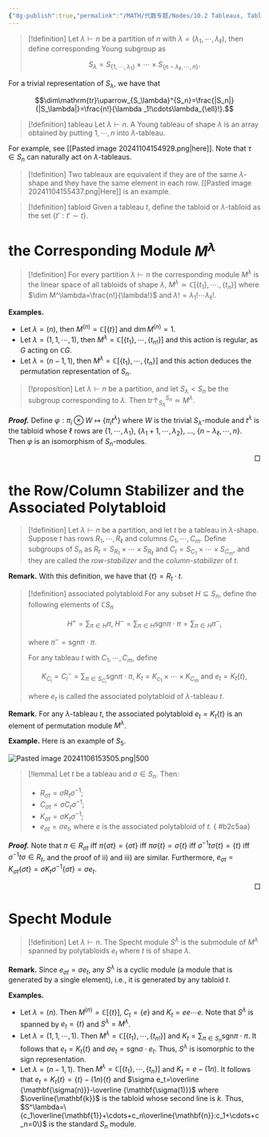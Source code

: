 ```yaml
---
{"dg-publish":true,"permalink":"/MATH/代数专题/Nodes/10.2 Tableaux, Tabloids and Specht Module/","dgPassFrontmatter":true}
---
```



> [!definition]
> Let $\lambda\vdash n$ be a partition of $n$ with $\lambda=(\lambda_1,\cdots,\lambda_{\ell})$, then define corresponding Young subgroup as
> 
> $$S_\lambda=S_{\{1,\cdots,\lambda_1\}}\times\cdots\times S_{\{n-\lambda_\ell,\cdots,n\}}.$$

For a trivial representation of $S_\lambda$, we have that 

$$\dim\mathrm{tr}\uparrow_{S_\lambda}^{S_n}=\frac{|S_n|}{|S_\lambda|}=\frac{n!}{\lambda _1!\cdots\lambda_{\ell}!}.$$

> [!definition] tableau
> Let $\lambda\vdash n$. A Young tableau of shape $\lambda$ is an array obtained by putting $1,\cdots,n$ into $\lambda$-tableau.

For example, see [[Pasted image 20241104154929.png|here]]. Note that $\tau\in S_n$ can naturally act on $\lambda$-tableaus.


> [!definition]
> Two tableaux are equivalent if they are of the same $\lambda$-shape and they have the same element in each row. [[Pasted image 20241104155437.png|Here]] is an example.


> [!definition] tabloid
> Given a tableau $t$, define the tabloid or $\lambda$-tabloid as the set $\{t':t'\sim t\}$.

# the Corresponding Module $M^\lambda$

> [!definition]
> For every partition $\lambda\vdash n$ the corresponding module $M^\lambda$ is the linear space of all tabloids of shape $\lambda$, $M^\lambda\simeq \mathbb{C}[\{t_1\},\cdots.,\{t_n\}]$ where $\dim M^\lambda=\frac{n!}{\lambda!}$ and $\lambda!=\lambda_1!\cdots\lambda_\ell!$.

**Examples.**
- Let $\lambda=(n)$, then $M^{(n)}=\mathbb{C}[\{t\}]$ and $\dim M^{(n)}=1$.
- Let $\lambda=(1,1,\cdots,1)$, then $M^\lambda=\mathbb{C}[\{t_1\},\cdots,\{t_{n!}\}]$ and this action is regular, as $G$ acting on $\mathbb{C}G$. 
- Let $\lambda=(n-1,1)$, then $M^\lambda=\mathbb{C}[\{t_1\},\cdots,\{t_n\}]$ and this action deduces the permutation representation of $S_n$.

> [!proposition]
> Let $\lambda\vdash n$ be a partition, and let $S_\lambda<S_n$ be the subgroup corresponding to $\lambda$. Then $\mathrm{tr}\uparrow_{S_\lambda}^{S_n}\simeq M^\lambda$.

**_Proof._**
Define $\varphi:\pi_i \otimes W\mapsto\{\pi_it^\lambda\}$ where $W$ is the trivial $S_\lambda$-module and $t^\lambda$ is the tabloid whose $\ell$ rows are $\{1,\cdots,\lambda_1\}$, $\{\lambda_1+1,\cdots,\lambda_2\}$, ..., $\{n-\lambda_{\ell},\cdots,n\}$. Then $\varphi$ is an isomorphism of $S_n$-modules.
<p align="right">□</p>


# the Row/Column Stabilizer and the Associated Polytabloid 

> [!definition]
> Let $\lambda\vdash n$ be a partition, and let $t$ be a tableau in $\lambda$-shape. Suppose $t$ has rows $R_1,\cdots,R_\ell$ and columns $C_1,\cdots,C_m$. Define subgroups of $S_n$ as $R_t=S_{R_1}\times\cdots\times S_{R_\ell}$ and $C_t=S_{C_1}\times\cdots\times S_{C_m}$, and they are called the *row-stabilizer* and the *column-stabilizer* of $t$. 

**Remark.** With this definition, we have that $\{t\}=R_t\cdot t$.

> [!definition] associated polytabloid
> For any subset $H\subseteq S_n$, define the following elements of $\mathbb{C}S_n$
> 
> $$H^+=\sum_{\pi\in H} \pi,\;H^-=\sum_{\pi\in H}\mathrm{sgn}\pi\cdot \pi=\sum_{\pi\in H}\pi^-,$$
> 
> where $\pi^-=\mathrm{sgn}\pi\cdot \pi$. 
> 
> For any tableau $t$ with $C_1,\cdots,C_m$, define 
> 
> $$K_{C_i}=C_i^-=\sum_{\pi\in S_{C_i}}\mathrm{sgn}\pi\cdot \pi,\;K_t=K_{c_1}\times\cdots\times K_{C_m}\mbox{ and }e_t=K_t\{t\},$$
> 
> where $e_t$ is called the associated polytabloid of $\lambda$-tableau $t$. 

**Remark.** For any $\lambda$-tableau $t$, the associated polytabloid $e_t=K_t\{t\}$ is an element of permutation module $M^\lambda$.

**Example.** Here is an example of $S_5$.

![Pasted image 20241106153505.png|500](/img/user/%E9%99%84%E4%BB%B6/Pasted%20image%2020241106153505.png)


> [!lemma]
> Let $t$ be a tableau and $\sigma\in S_n$. Then:
> - $R_{\sigma t}=\sigma R_t\sigma^{-1}$;
> - $C_{\sigma t}=\sigma C_t\sigma^{-1}$;
> - $K_{\sigma t}=\sigma K_t\sigma^{-1}$;
> - $e_{\sigma t}=\sigma e_t$, where $e$ is the associated polytabloid of $t$.
{ #b2c5aa}


**_Proof._**
Note that $\pi\in R_{\sigma t}$ iff $\pi\{\sigma t\}=\{\sigma t\}$ iff $\pi\sigma\{t\}=\sigma\{t\}$ iff $\sigma^{-1}t\sigma\{t\}=\{t\}$ iff $\sigma^{-1}t\sigma\in R_t$, and the proof of ii) and iii) are similar. Furthermore, $e_{\sigma t}=K_{\sigma t}\{\sigma t\}=\sigma K_t\sigma^{-1}\{\sigma t\}=\sigma e_t$. 
<p align="right">□</p>


# Specht Module

> [!definition]
> Let $\lambda\vdash n$. The Specht module $S^\lambda$ is the submodule of $M^\lambda$ spanned by polytabloids $e_t$ where $t$ is of shape $\lambda$.

**Remark.** Since $e_{\sigma t}=\sigma e_t$, any $S^\lambda$ is a cyclic module (a module that is generated by a single element), i.e., it is generated by any tabloid $t$. 

**Examples.** 
- Let $\lambda=(n)$. Then $M^{(n)}=\mathbb{C}[\{t\}]$, $C_t=\{e\}$ and $K_t=e e \cdots e$. Note that $S^\lambda$ is spanned by $e_t=\{t\}$ and $S^\lambda=M^\lambda$.
- Let $\lambda=(1,1,\cdots,1)$. Then $M^{\lambda}=\mathbb{C}[\{t_1\},\cdots,\{t_{n!}\}]$ and $K_t=\sum_{\pi\in S_n}\mathrm{sgn}\pi\cdot \pi$. It follows that $e_t=K_t\{t\}$ and $\sigma e_t=\mathrm{sgn}\sigma\cdot e_t$. Thus, $S^\lambda$ is isomorphic to the sign representation.
- Let $\lambda=(n-1,1)$. Then $M^\lambda=\mathbb{C}[\{t_1\},\cdots,\{t_n\}]$ and $K_t=e-(1n)$. It follows that $e_t=K_t\{t\}=\{t\}-(1n)\{t\}$ and $\sigma e_t=\overline {\mathbf{\sigma(n)}}-\overline {\mathbf{\sigma(1)}}$ where $\overline{\mathbf{k}}$ is the tabloid whose second line is $k$. Thus, $S^\lambda=\{c_1\overline{\mathbf{1}}+\cdots+c_n\overline{\mathbf{n}}:c_1+\cdots+c_n=0\}$ is the standard $S_n$ module.

